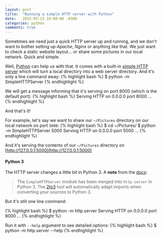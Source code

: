 ```yaml
---
layout: post
title:  "Running a simple HTTP server with Python"
date:   2015-03-23 19:00:00 -0300
categories: python
comments: true
---
```


Sometimes we need just a quick HTTP server up and running, and we don't want to bother setting up *Apache*, *Nginx* or anything like that. We just want to check a static website layout... or share some pictures in our local network. Quick and simple.

Well, [Python][python_download] can help us with that. It comes with a built-in [simple HTTP server][py27simpleserver] which will turn a local directory into a web server directory. And it's only a line command away:
{% highlight bash %}
$ python -m SimpleHTTPServer
{% endhighlight %}

We will get a message informing that it's serving on port 8000 (which is the default port):
{% highlight bash %}
Serving HTTP on 0.0.0.0 port 8000 ...
{% endhighlight %}

And that's it!

For example, let's say we want to share our `~/Pictures` directory on our local network on port `5000`:
{% highlight bash %}
$ cd ~/Pictures/
$ python -m SimpleHTTPServer 5000
Serving HTTP on 0.0.0.0 port 5000 ...
{% endhighlight %}

And it's serving the contents of our `~/Pictures` directory on [http://127.0.0.1:5000](http://127.0.0.1:5000)

#### Python 3

The HTTP server changes a little bit in Python 3. A **note** from the [docs][py27simpleserver]:

> The `SimpleHTTPServer` module has been merged into `http.server` in Python 3.
> The [2to3][2to3] tool will automatically adapt imports when converting your
> sources to Python 3.

But it's still one line command:

{% highlight bash %}
$ python -m http.server
Serving HTTP on 0.0.0.0 port 8000 ...
{% endhighlight %}

Run it with `--help` argument to see detailed options:
{% highlight bash %}
$ python -m http.server --help
{% endhighlight %}


[python_download]: https://www.python.org/downloads/
[py27simpleserver]: https://docs.python.org/2/library/simplehttpserver.html
[py34simpleserver]: https://docs.python.org/3.4/library/http.server.html
[2to3]: https://docs.python.org/2/glossary.html#term-to3
